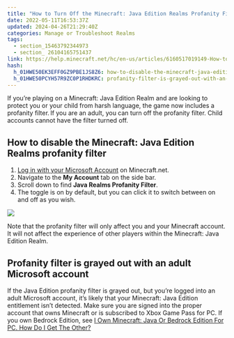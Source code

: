 ```yaml
---
title: "How to Turn Off the Minecraft: Java Edition Realms Profanity Filter"
date: 2022-05-11T16:53:37Z
updated: 2024-04-26T21:29:40Z
categories: Manage or Troubleshoot Realms
tags:
  - section_15463792344973
  - section_ 26104165751437
link: https://help.minecraft.net/hc/en-us/articles/6160517019149-How-to-Turn-Off-the-Minecraft-Java-Edition-Realms-Profanity-Filter
hash:
  h_01HWE50EK3EFF0GZ9PBE1JS8Z6: how-to-disable-the-minecraft-java-edition-realms-profanity-filter
  h_01HWE50PCYH57R9ZC0P1RHDKRC: profanity-filter-is-grayed-out-with-an-adult-microsoft-account
---
```


If you’re playing on a Minecraft: Java Edition Realm and are looking to protect you or your child from harsh language, the game now includes a profanity filter. If you are an adult, you can turn off the profanity filter. Child accounts cannot have the filter turned off.

## How to disable the Minecraft: Java Edition Realms profanity filter

1.  [Log in with your Microsoft Account](https://www.minecraft.net/en-us/login) on Minecraft.net.  
2.  Navigate to the **My Account** tab on the side bar. 
3.  Scroll down to find **Java Realms Profanity Filter**.
4.  The toggle is on by default, but you can click it to switch between on and off as you wish. 

![](https://minecrafthelp.zendesk.com/hc/article_attachments/25356309732237)

Note that the profanity filter will only affect you and your Minecraft account. It will not affect the experience of other players within the Minecraft: Java Edition Realm. 

## Profanity filter is grayed out with an adult Microsoft account

If the Java Edition profanity filter is grayed out, but you’re logged into an adult Microsoft account, it’s likely that your Minecraft: Java Edition entitlement isn’t detected. Make sure you are signed into the proper account that owns Minecraft or is subscribed to Xbox Game Pass for PC. If you own Bedrock Edition, see [I Own Minecraft: Java Or Bedrock Edition For PC. How Do I Get The Other?](../Download-Install/I-Own-Minecraft-Java-or-Bedrock-Edition-for-PC-How-Do-I-Get-the-Other.md)

